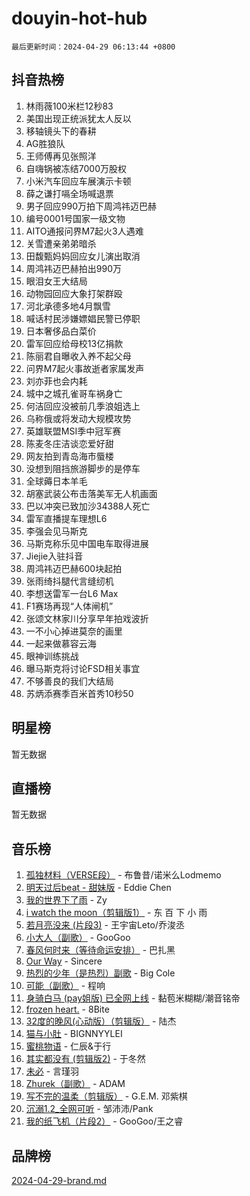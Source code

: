 # douyin-hot-hub

`最后更新时间：2024-04-29 06:13:44 +0800`

## 抖音热榜

1. 林雨薇100米栏12秒83
1. 美国出现正统派犹太人反以
1. 移轴镜头下的春耕
1. AG胜狼队
1. 王师傅再见张照洋
1. 自嗨锅被冻结7000万股权
1. 小米汽车回应车展演示卡顿
1. 薛之谦打嗝全场喊退票
1. 男子回应990万拍下周鸿祎迈巴赫
1. 编号0001号国家一级文物
1. AITO通报问界M7起火3人遇难
1. 关雪遭亲弟弟暗杀
1. 田馥甄妈妈回应女儿演出取消
1. 周鸿祎迈巴赫拍出990万
1. 眼泪女王大结局
1. 动物园回应大象打架群殴
1. 河北承德多地4月飘雪
1. 喊话村民涉嫌嫖娼民警已停职
1. 日本奢侈品白菜价
1. 雷军回应给母校13亿捐款
1. 陈丽君自曝收入养不起父母
1. 问界M7起火事故逝者家属发声
1. 刘亦菲也会内耗
1. 城中之城孔雀哥车祸身亡
1. 何洁回应没被前几季浪姐选上
1. 乌称俄或将发动大规模攻势
1. 英雄联盟MSI季中冠军赛
1. 陈麦冬庄洁谈恋爱好甜
1. 网友拍到青岛海市蜃楼
1. 没想到阻挡旅游脚步的是停车
1. 全球薅日本羊毛
1. 胡塞武装公布击落美军无人机画面
1. 巴以冲突已致加沙34388人死亡
1. 雷军直播提车理想L6
1. 李强会见马斯克
1. 马斯克称乐见中国电车取得进展
1. Jiejie入驻抖音
1. 周鸿祎迈巴赫600块起拍
1. 张雨绮抖腿代言缝纫机
1. 李想送雷军一台L6 Max
1. F1赛场再现“人体闸机”
1. 张颂文林家川分享早年拍戏波折
1. 一不小心掉进莫奈的画里
1. 一起来做慕容云海
1. 眼神训练挑战
1. 曝马斯克将讨论FSD相关事宜
1. 不够善良的我们大结局
1. 苏炳添赛季百米首秀10秒50

## 明星榜

暂无数据

## 直播榜

暂无数据

## 音乐榜

1. [孤独材料（VERSE段）](https://sf3-cdn-tos.douyinstatic.com/obj/tos-cn-ve-2774/ocX7glDNHYlwFeYrGQfBZoThtvPWy8tCCEBGKQ) - 布鲁昔/诺米么Lodmemo
1. [明天过后beat - 甜妹版](https://sf5-hl-cdn-tos.douyinstatic.com/obj/tos-cn-ve-2774/osMLYeeoMm04CZyaI91XUDF8OzLRLgePKALGHI) - Eddie Chen
1. [我的世界下了雨](https://sf5-hl-cdn-tos.douyinstatic.com/obj/tos-cn-ve-2774/o85sBiwXIByH9bWIMAEEOoiQ1o1m9Afn15BspE) - Zy
1. [i watch the moon（剪辑版1）](https://sf5-hl-cdn-tos.douyinstatic.com/obj/tos-cn-ve-2774/o0I9mSChzHZANMJIEBfkCQzzg6N5WAcVtqft9P) - 东 百 下 小 雨
1. [若月亮没来 (片段3)](https://sf5-hl-cdn-tos.douyinstatic.com/obj/tos-cn-ve-2774/okfyEUsGW1B1ovJi5JiN9IjvAT2lMwA054GoEB) - 王宇宙Leto/乔浚丞
1. [小大人（副歌）](https://sf5-hl-cdn-tos.douyinstatic.com/obj/tos-cn-ve-2774/oIhaDwehWhLFsVIG7QIICLLazDNGJAGg5geeb4) - GooGoo
1. [春风何时来（等待命运安排）](https://sf5-hl-cdn-tos.douyinstatic.com/obj/tos-cn-ve-2774/oICBNbD3gelMfB4WgiD1KI2jQtXZE2FgHLwtsl) - 巴扎黑
1. [Our Way](https://sf5-hl-cdn-tos.douyinstatic.com/obj/tos-cn-ve-2774/o8tPEkQgQNCe0DPeFwZzYrbqLlnzBBrYidWkEZ) - Sincere
1. [热烈的少年（是热烈）副歌](https://sf3-cdn-tos.douyinstatic.com/obj/tos-cn-ve-2774/owVNI0CLDAUMtSz6TEYvfFBFL4UDFFhLfgK8fa) - Big Cole
1. [可能（副歌）](https://sf5-hl-cdn-tos.douyinstatic.com/obj/tos-cn-ve-2774/cde1731888894259b333569393c2fb51) - 程响
1. [身骑白马 (pay姐版) 已全网上线](https://sf5-hl-cdn-tos.douyinstatic.com/obj/tos-cn-ve-2774/oQLO5ZgLsFkaDhdIIveF2zUCgfweY0gWaH4AQG) - 黏苞米糊糊/潮音铭帝
1. [frozen heart.](https://sf3-cdn-tos.douyinstatic.com/obj/tos-cn-ve-2774/oIIWJfyjIACZA9zQMtnJ6hQQhFC4vhCupoRBsO) - 8Bite
1. [32度的晚风(心动版）（剪辑版）](https://sf6-cdn-tos.douyinstatic.com/obj/tos-cn-ve-2774/owNyabsyWdzUulxhoJfK8IBXgp0UMQAHpvGh2B) - 陆杰
1. [猫与小肚](https://sf3-cdn-tos.douyinstatic.com/obj/tos-cn-ve-2774/osZeoClMECgK8DYl6VebABgbchEtPYQjZEnRtd) - BIGNNYYLEI
1. [蜜桃物语](https://sf5-hl-cdn-tos.douyinstatic.com/obj/tos-cn-ve-2774/oIhOSCZtIACtYU4XQkngiW9kCBfVD1Fz9IYeqL) - 仁辰&于行
1. [其实都没有 (剪辑版2)](https://sf3-cdn-tos.douyinstatic.com/obj/tos-cn-ve-2774/oEBNQenHZtBhxYjGgUDQk0BCHTigQafgFlbQ7k) - 于冬然
1. [未必](https://sf3-cdn-tos.douyinstatic.com/obj/tos-cn-ve-2774/ogntQMFnKQDZUgTCYuJgfLEtleYZZFxBQqhhFB) - 言瑾羽
1. [Zhurek（副歌）](https://sf5-hl-cdn-tos.douyinstatic.com/obj/tos-cn-ve-2774/ooQm8FBZQDlf0btEYgVpCcSCQfrdJGBEKZYBGS) - ADAM
1. [写不完的温柔（剪辑版）](https://sf5-hl-cdn-tos.douyinstatic.com/obj/tos-cn-ve-2774/oYBzzZQJ233GfwkemJJffAIWgeIYrjZfWhHTcG) - G.E.M. 邓紫棋
1. [沉溺1.2_全网可听](https://sf5-hl-cdn-tos.douyinstatic.com/obj/tos-cn-ve-2774/ok2QoiBqsWAX9McZmWiI9gAB0EzwD4Xj6yfmtH) - 邹沛沛/Pank
1. [我的纸飞机（片段2）](https://sf5-hl-cdn-tos.douyinstatic.com/obj/tos-cn-ve-2774/oM2ZrKcg2CD5AeRB2gkeXOFB1IxAGJdZPazYHf) - GooGoo/王之睿

## 品牌榜

[2024-04-29-brand.md](2024-04-29-brand.md)

